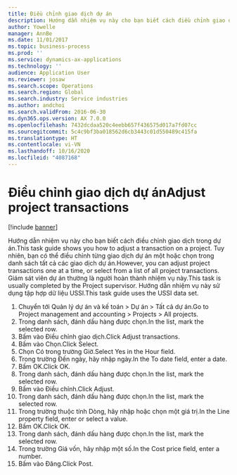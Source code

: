 ```yaml
---
title: Điều chỉnh giao dịch dự án
description: Hướng dẫn nhiệm vụ này cho bạn biết cách điều chỉnh giao dịch trong dự án.
author: Yowelle
manager: AnnBe
ms.date: 11/01/2017
ms.topic: business-process
ms.prod: ''
ms.service: dynamics-ax-applications
ms.technology: ''
audience: Application User
ms.reviewer: josaw
ms.search.scope: Operations
ms.search.region: Global
ms.search.industry: Service industries
ms.author: andchoi
ms.search.validFrom: 2016-06-30
ms.dyn365.ops.version: AX 7.0.0
ms.openlocfilehash: 7432dcdaa520c4eebb657f436575d017a7fd07cc
ms.sourcegitcommit: 5c4c9bf3ba018562d6cb3443c01d550489c415fa
ms.translationtype: HT
ms.contentlocale: vi-VN
ms.lasthandoff: 10/16/2020
ms.locfileid: "4087168"
---
```

# <a name="adjust-project-transactions"></a><span data-ttu-id="e089a-103">Điều chỉnh giao dịch dự án</span><span class="sxs-lookup"><span data-stu-id="e089a-103">Adjust project transactions</span></span>

[!include [banner](../../includes/banner.md)]

<span data-ttu-id="e089a-104">Hướng dẫn nhiệm vụ này cho bạn biết cách điều chỉnh giao dịch trong dự án.</span><span class="sxs-lookup"><span data-stu-id="e089a-104">This task guide shows you how to adjust a transaction on a project.</span></span> <span data-ttu-id="e089a-105">Tuy nhiên, bạn có thể điều chỉnh từng giao dịch dự án một hoặc chọn trong danh sách tất cả các giao dịch dự án.</span><span class="sxs-lookup"><span data-stu-id="e089a-105">However, you can adjust project transactions one at a time, or select from a list of all project transactions.</span></span> <span data-ttu-id="e089a-106">Giám sát viên dự án thường là người hoàn thành nhiệm vụ này.</span><span class="sxs-lookup"><span data-stu-id="e089a-106">This task is usually completed by the Project supervisor.</span></span> <span data-ttu-id="e089a-107">Hướng dẫn nhiệm vụ này sử dụng tập hợp dữ liệu USSI.</span><span class="sxs-lookup"><span data-stu-id="e089a-107">This task guide uses the USSI data set.</span></span>

1. <span data-ttu-id="e089a-108">Chuyển tới Quản lý dự án và kế toán > Dự án > Tất cả dự án.</span><span class="sxs-lookup"><span data-stu-id="e089a-108">Go to Project management and accounting > Projects > All projects.</span></span> 
2. <span data-ttu-id="e089a-109">Trong danh sách, đánh dấu hàng được chọn.</span><span class="sxs-lookup"><span data-stu-id="e089a-109">In the list, mark the selected row.</span></span> 
3. <span data-ttu-id="e089a-110">Bấm vào Điều chỉnh giao dịch.</span><span class="sxs-lookup"><span data-stu-id="e089a-110">Click Adjust transactions.</span></span> 
4. <span data-ttu-id="e089a-111">Bấm vào Chọn.</span><span class="sxs-lookup"><span data-stu-id="e089a-111">Click Select.</span></span> 
5. <span data-ttu-id="e089a-112">Chọn Có trong trường Giờ.</span><span class="sxs-lookup"><span data-stu-id="e089a-112">Select Yes in the Hour field.</span></span> 
6. <span data-ttu-id="e089a-113">Trong trường Đến ngày, hãy nhập ngày.</span><span class="sxs-lookup"><span data-stu-id="e089a-113">In the To date field, enter a date.</span></span> 
7. <span data-ttu-id="e089a-114">Bấm OK.</span><span class="sxs-lookup"><span data-stu-id="e089a-114">Click OK.</span></span> 
8. <span data-ttu-id="e089a-115">Trong danh sách, đánh dấu hàng được chọn.</span><span class="sxs-lookup"><span data-stu-id="e089a-115">In the list, mark the selected row.</span></span> 
9. <span data-ttu-id="e089a-116">Bấm vào Điều chỉnh.</span><span class="sxs-lookup"><span data-stu-id="e089a-116">Click Adjust.</span></span> 
10. <span data-ttu-id="e089a-117">Trong danh sách, đánh dấu hàng được chọn.</span><span class="sxs-lookup"><span data-stu-id="e089a-117">In the list, mark the selected row.</span></span> 
11. <span data-ttu-id="e089a-118">Trong trường thuộc tính Dòng, hãy nhập hoặc chọn một giá trị.</span><span class="sxs-lookup"><span data-stu-id="e089a-118">In the Line property field, enter or select a value.</span></span> 
12. <span data-ttu-id="e089a-119">Bấm OK.</span><span class="sxs-lookup"><span data-stu-id="e089a-119">Click OK.</span></span> 
13. <span data-ttu-id="e089a-120">Trong danh sách, đánh dấu hàng được chọn.</span><span class="sxs-lookup"><span data-stu-id="e089a-120">In the list, mark the selected row.</span></span> 
14. <span data-ttu-id="e089a-121">Trong trường Giá vốn, hãy nhập một số.</span><span class="sxs-lookup"><span data-stu-id="e089a-121">In the Cost price field, enter a number.</span></span> 
15. <span data-ttu-id="e089a-122">Bấm vào Đăng.</span><span class="sxs-lookup"><span data-stu-id="e089a-122">Click Post.</span></span> 
